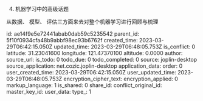 4. 机器学习中的高级话题

从数据、 模型、 评估三方面来去对整个机器学习进行回顾与梳理

id: ae14f9e5e72441abab0dab59c5235542
parent_id: 5f10f0934cfa48b9abbf98ec93b6762f
created_time: 2023-03-29T06:42:15.050Z
updated_time: 2023-03-29T06:48:05.753Z
is_conflict: 0
latitude: 31.23041600
longitude: 121.47370100
altitude: 0.0000
author: 
source_url: 
is_todo: 0
todo_due: 0
todo_completed: 0
source: joplin-desktop
source_application: net.cozic.joplin-desktop
application_data: 
order: 0
user_created_time: 2023-03-29T06:42:15.050Z
user_updated_time: 2023-03-29T06:48:05.753Z
encryption_cipher_text: 
encryption_applied: 0
markup_language: 1
is_shared: 0
share_id: 
conflict_original_id: 
master_key_id: 
user_data: 
type_: 1